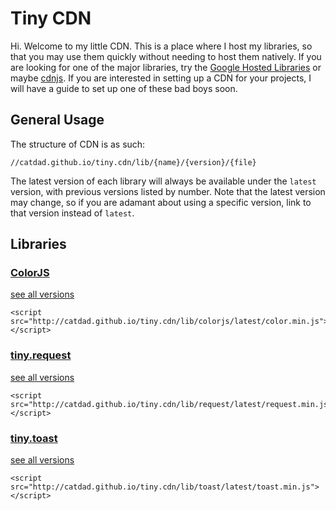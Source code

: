 # Tiny CDN

Hi. Welcome to my little CDN. This is a place where I host my libraries, so that you may use them quickly without needing to host them natively. If you are looking for one of the major libraries, try the [Google Hosted Libraries](https://developers.google.com/speed/libraries/devguide) or maybe [cdnjs](http://cdnjs.com/). If you are interested in setting up a CDN for your projects, I will have a guide to set up one of these bad boys soon.

## General Usage

The structure of CDN is as such:

	//catdad.github.io/tiny.cdn/lib/{name}/{version}/{file}

The latest version of each library will always be available under the `latest` version, with previous versions listed by number. Note that the latest version may change, so if you are adamant about using a specific version, link to that version instead of `latest`.

## Libraries

### [ColorJS](https://github.com/catdad/ColorJS)
[see all versions](https://github.com/catdad/tiny.cdn/tree/gh-pages/lib/colorjs)

	<script src="http://catdad.github.io/tiny.cdn/lib/colorjs/latest/color.min.js"></script>

### [tiny.request](https://github.com/catdad/tiny.request)
[see all versions](https://github.com/catdad/tiny.cdn/tree/gh-pages/lib/request)

	<script src="http://catdad.github.io/tiny.cdn/lib/request/latest/request.min.js"></script>
	
### [tiny.toast](https://github.com/catdad/tiny.toast)
[see all versions](https://github.com/catdad/tiny.cdn/tree/gh-pages/lib/toast)

	<script src="http://catdad.github.io/tiny.cdn/lib/toast/latest/toast.min.js"></script>